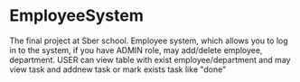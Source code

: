 # EmployeeSystem
The final project at Sber school.
Employee system, which allows you to log in to the system, if you have ADMIN role, may add/delete employee, department. USER can view table with exist employee/department and may view task and addnew task or mark exists task like "done"

